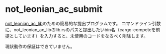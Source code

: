 # not_leonian_ac_submit
[not_leonian_ac_lib](https://github.com/NotLeonian/not_leonian_ac_lib)のための簡易的な提出プログラムです。
コマンドライン引数に、not_leonian_ac_libのlib.rsのパスと提出したいbin名（cargo-competeを前提としています）を入力すると、未使用のコードをなるべく削除します。

現状動作の保証はできていません。

